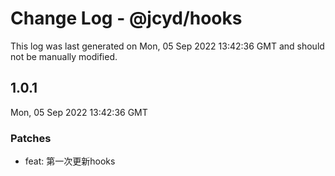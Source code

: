 # Change Log - @jcyd/hooks

This log was last generated on Mon, 05 Sep 2022 13:42:36 GMT and should not be manually modified.

## 1.0.1
Mon, 05 Sep 2022 13:42:36 GMT

### Patches

- feat: 第一次更新hooks

